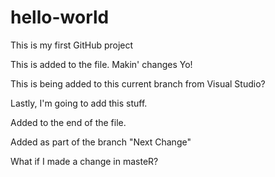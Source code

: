# hello-world
This is my first GitHub project

This is added to the file. Makin' changes Yo!

This is being added to this current branch from Visual Studio?

Lastly, I'm going to add this stuff.

Added to the end of the file.

Added as part of the branch "Next Change"

What if I made a change in masteR?
